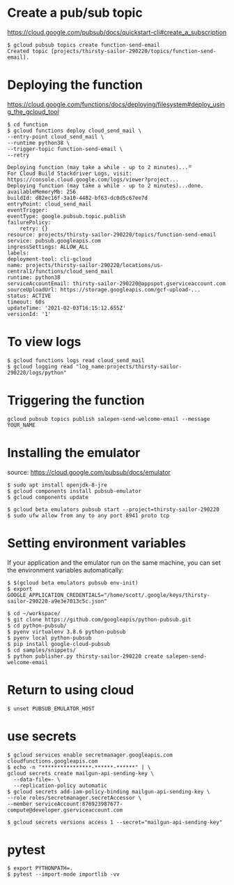 # Create a pub/sub topic

https://cloud.google.com/pubsub/docs/quickstart-cli#create_a_subscription

```
$ gcloud pubsub topics create function-send-email
Created topic [projects/thirsty-sailor-290220/topics/function-send-email].
```

# Deploying the function

https://cloud.google.com/functions/docs/deploying/filesystem#deploy_using_the_gcloud_tool


    $ cd function
    $ gcloud functions deploy cloud_send_mail \
    --entry-point cloud_send_mail \
    --runtime python38 \
    --trigger-topic function-send-email \
    --retry

    Deploying function (may take a while - up to 2 minutes)...⠛
    For Cloud Build Stackdriver Logs, visit: https://console.cloud.google.com/logs/viewer?project...
    Deploying function (may take a while - up to 2 minutes)...done.
    availableMemoryMb: 256
    buildId: d82ec16f-3a10-4482-bf63-dc0d5c67ee7d
    entryPoint: cloud_send_mail
    eventTrigger:
    eventType: google.pubsub.topic.publish
    failurePolicy:
        retry: {}
    resource: projects/thirsty-sailor-290220/topics/function-send-email
    service: pubsub.googleapis.com
    ingressSettings: ALLOW_ALL
    labels:
    deployment-tool: cli-gcloud
    name: projects/thirsty-sailor-290220/locations/us-central1/functions/cloud_send_mail
    runtime: python38
    serviceAccountEmail: thirsty-sailor-290220@appspot.gserviceaccount.com
    sourceUploadUrl: https://storage.googleapis.com/gcf-upload-...
    status: ACTIVE
    timeout: 60s
    updateTime: '2021-02-03T16:15:12.655Z'
    versionId: '1'


# To view logs

    $ gcloud functions logs read cloud_send_mail
    $ gcloud logging read "log_name:projects/thirsty-sailor-290220/logs/python"


# Triggering the function

    gcloud pubsub topics publish salepen-send-welcome-email --message YOUR_NAME

# Installing the emulator

source: https://cloud.google.com/pubsub/docs/emulator

    $ sudo apt install openjdk-8-jre
    $ gcloud components install pubsub-emulator
    $ gcloud components update

    $ gcloud beta emulators pubsub start --project=thirsty-sailor-290220
    $ sudo ufw allow from any to any port 8941 proto tcp

# Setting environment variables

If your application and the emulator run on the same machine, you can set the environment variables automatically:

    $ $(gcloud beta emulators pubsub env-init)
    $ export GOOGLE_APPLICATION_CREDENTIALS="/home/scott/.google/keys/thirsty-sailor-290220-a9e3e7013c5c.json"

    $ cd ~/workspace/
    $ git clone https://github.com/googleapis/python-pubsub.git
    $ cd python-pubsub/
    $ pyenv virtualenv 3.8.6 python-pubsub
    $ pyenv local python-pubsub
    $ pip install google-cloud-pubsub
    $ cd samples/snippets/
    $ python publisher.py thirsty-sailor-290220 create salepen-send-welcome-email

# Return to using cloud

    $ unset PUBSUB_EMULATOR_HOST

# use secrets

    $ gcloud services enable secretmanager.googleapis.com cloudfunctions.googleapis.com
    $ echo -n "****************-******-******" | \
    gcloud secrets create mailgun-api-sending-key \
      --data-file=- \
      --replication-policy automatic
    $ gcloud secrets add-iam-policy-binding mailgun-api-sending-key \
    --role roles/secretmanager.secretAccessor \
    --member serviceAccount:876923987677-compute@developer.gserviceaccount.com

    $ gcloud secrets versions access 1 --secret="mailgun-api-sending-key"


# pytest

    $ export PYTHONPATH=.
    $ pytest --import-mode importlib -vv

